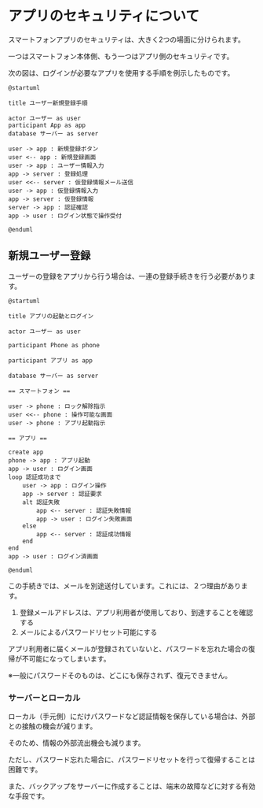 # アプリのセキュリティについて

スマートフォンアプリのセキュリティは、大きく2つの場面に分けられます。

一つはスマートフォン本体側、もう一つはアプリ側のセキュリティです。

次の図は、ログインが必要なアプリを使用する手順を例示したものです。

```puml
@startuml

title ユーザー新規登録手順

actor ユーザー as user
participant App as app
database サーバー as server

user -> app : 新規登録ボタン
user <-- app : 新規登録画面
user -> app : ユーザー情報入力
app -> server : 登録処理
user <<-- server : 仮登録情報メール送信
user -> app : 仮登録情報入力
app -> server : 仮登録情報
server -> app : 認証確認
app -> user : ログイン状態で操作受付

@enduml
```

## 新規ユーザー登録

ユーザーの登録をアプリから行う場合は、一連の登録手続きを行う必要があります。

```puml
@startuml

title アプリの起動とログイン

actor ユーザー as user

participant Phone as phone

participant アプリ as app

database サーバー as server

== スマートフォン ==

user -> phone : ロック解除指示
user <<-- phone : 操作可能な画面
user -> phone : アプリ起動指示

== アプリ ==

create app
phone -> app : アプリ起動
app -> user : ログイン画面
loop 認証成功まで
    user -> app : ログイン操作
    app -> server : 認証要求
    alt 認証失敗
        app <-- server : 認証失敗情報
        app -> user : ログイン失敗画面
    else
        app <-- server : 認証成功情報
    end
end
app -> user : ログイン済画面

@enduml
```

この手続きでは、メールを別途送付しています。これには、２つ理由があります。

1. 登録メールアドレスは、アプリ利用者が使用しており、到達することを確認する
1. メールによるパスワードリセット可能にする

アプリ利用者に届くメールが登録されていないと、パスワードを忘れた場合の復帰が不可能になってしまいます。

※一般にパスワードそのものは、どこにも保存されず、復元できません。

### サーバーとローカル

ローカル（手元側）にだけパスワードなど認証情報を保存している場合は、外部との接触の機会が減ります。

そのため、情報の外部流出機会も減ります。

ただし、パスワード忘れた場合に、パスワードリセットを行って復帰することは困難です。

また、バックアップをサーバーに作成することは、端末の故障などに対する有効な手段です。